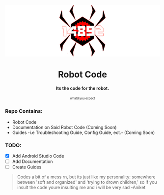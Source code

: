 ![Banner](readme-docs/logo.png)

<h1 align="center">Robot Code</h1>

<b><p align="center">Its the code for the robot.</p></b>
<p align="center"><sup><sub>whatd you expect</sub></sup></p>

### Repo Contains:
- Robot Code
- Documentation on Said Robot Code (Coming Soon)
- Guides -i.e Troubleshooting Guide, Config Guide, ect.- (Coming Soon)

### TODO:
- [x] Add Android Studio Code
- [ ] Add Documentation
- [ ] Create Guides

> Codes a bit of a mess rn, but its just like my personality: somewhere between 'soft and organized' and 'trying to drown children,' so if you insult the code youre insulting me and i will be very sad -Aniket